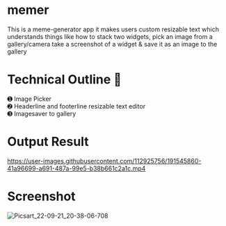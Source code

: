 # memer
This is a meme-generator app it makes users custom resizable text which understands things like how to stack two widgets, pick an image from a gallery/camera take a screenshot of a widget & save it as an image to the gallery
# Technical Outline 📕
➊ Image Picker\
➋ Headerline and footerline resizable text editor\
➌ Imagesaver to gallery
# Output Result
https://user-images.githubusercontent.com/112925756/191545860-41a96699-a691-487a-99e5-b38b661c2a1c.mp4
# Screenshot
![Picsart_22-09-21_20-38-06-708](https://user-images.githubusercontent.com/112925756/191541556-2f0ea908-b4f4-49d5-a2d6-191794ab75d2.jpg)

